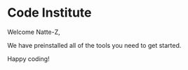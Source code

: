 # Code Institute

Welcome Natte-Z,

We have preinstalled all of the tools you need to get started.

Happy coding!